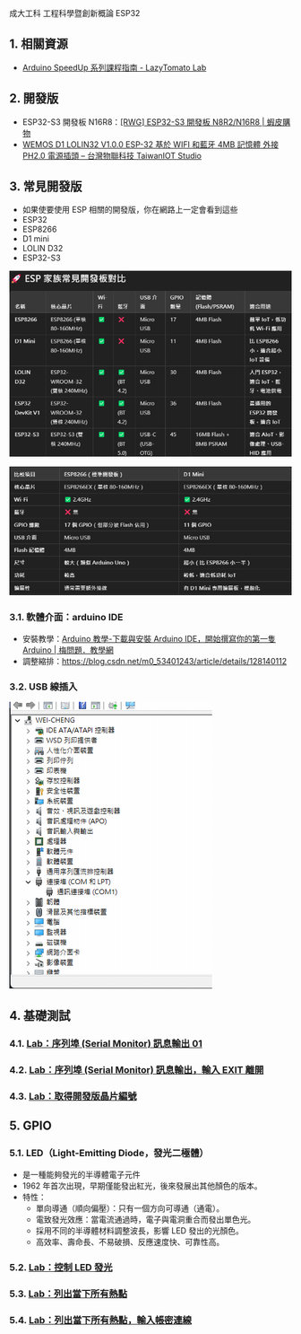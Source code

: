 成大工科 工程科學暨創新概論 ESP32

## 1. 相關資源

-   [Arduino SpeedUp 系列課程指南 - LazyTomato Lab](https://www.lazytomatolab.com/guide/)

## 2. 開發版

-   ESP32-S3 開發板 N16R8：[[RWG] ESP32-S3 開發板 N8R2/N16R8 | 蝦皮購物](https://shopee.tw/-RWG-ESP32-S3-%E9%96%8B%E7%99%BC%E6%9D%BF-N8R2-N16R8-i.14363185.22789519649?sp_atk=cfea3333-fd64-41e0-bf09-ddbae1f48bac&xptdk=cfea3333-fd64-41e0-bf09-ddbae1f48bac)
-   [WEMOS D1 LOLIN32 V1.0.0 ESP-32 基於 WIFI 和藍牙 4MB 記憶體 外接 PH2.0 電源插頭 – 台灣物聯科技 TaiwanIOT Studio](https://www.taiwaniot.com.tw/product/wemos-d1-lolin32-v1-0-0-esp-32-%e5%9f%ba%e6%96%bcwifi%e5%92%8c%e8%97%8d%e7%89%994mb-%e8%a8%98%e6%86%b6%e9%ab%94/)

## 3. 常見開發版

-   如果使要使用 ESP 相關的開發版，你在網路上一定會看到這些
-   ESP32
-   ESP8266
-   D1 mini
-   LOLIN D32
-   ESP32-S3

![upgit_20250216_1739709906.png](https://raw.githubusercontent.com/kcwc1029/obsidian-upgit-image/main/2025/02/upgit_20250216_1739709906.png)

![upgit_20250216_1739709918.png](https://raw.githubusercontent.com/kcwc1029/obsidian-upgit-image/main/2025/02/upgit_20250216_1739709918.png)

### 3.1. 軟體介面：arduino IDE

-   安裝教學：[Arduino 教學-下載與安裝 Arduino IDE，開始撰寫你的第一隻 Arduino | 梅問題．教學網](https://www.minwt.com/arduino/22305.html)
-   調整縮排：https://blog.csdn.net/m0_53401243/article/details/128140112

### 3.2. USB 線插入

![gif](./GIF/1739710150904.gif)

## 4. 基礎測試

### 4.1. [Lab：序列埠 (Serial Monitor) 訊息輸出 01](./Lab/Test_Serial_Monitor01/Test_Serial_Monitor.ino)

### 4.2. [Lab：序列埠 (Serial Monitor) 訊息輸出，輸入 EXIT 離開](./Lab/Test_Serial_Monitor02/Test_Serial_Monitor02.ino)

### 4.3. [Lab：取得開發版晶片編號](./Lab/GetChipID_ESP32/GetChipID_ESP32.ino)

## 5. GPIO

### 5.1. LED（Light-Emitting Diode，發光二極體）

-   是一種能夠發光的半導體電子元件
-   1962 年首次出現，早期僅能發出紅光，後來發展出其他顏色的版本。
-   特性：
    -   單向導通（順向偏壓）：只有一個方向可導通（通電）。
    -   電致發光效應：當電流通過時，電子與電洞重合而發出單色光。
    -   採用不同的半導體材料調整波長，影響 LED 發出的光顏色。
    -   高效率、壽命長、不易破損、反應速度快、可靠性高。

### 5.2. [Lab：控制 LED 發光](./Lab/Test_LED/Test_LED.ino)

### 5.3. [Lab：列出當下所有熱點](./Lab/WiFiScan_ESP32/WiFiScan_ESP32.ino)

### 5.4. [Lab：列出當下所有熱點，輸入帳密連線](./Lab/WiFiScan_ESP32/WiFiScan_ESP32.ino)
